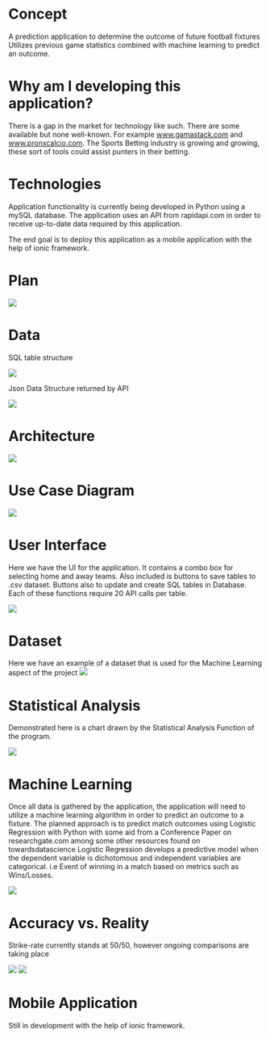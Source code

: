 <h1>Concept</h1>

A prediction application to determine the outcome of future football fixtures
Utilizes previous game statistics combined with machine learning to predict an outcome.


<h1>Why am I developing this application?</h1>

There is a gap in the market for technology like such. There are some available but none well-known. For example www.gamastack.com and www.pronxcalcio.com.
The Sports Betting industry is growing and growing, these sort of tools could assist punters in their betting. 


<h1>Technologies</h1>

Application functionality is currently being developed in Python using a mySQL database.
The application uses an API from rapidapi.com in order to receive up-to-date data required by this application.

The end goal is to deploy this application as a mobile application with the help of ionic framework.

<h1>Plan</h1>

![](img/plan.png)


<h1>Data</h1>
SQL table structure

![](img/dataSQL.png)

Json Data Structure returned by API

![](img/dataJson.png)

<h1>Architecture</h1>

![](img/architechture.png)

<h1>Use Case Diagram</h1>

![](img/usecase.png)

<h1>User Interface</h1>

Here we have the UI for the application. It contains a combo box for selecting home and away teams. Also included
is buttons to save tables to .csv dataset. Buttons also to update and create SQL tables in Database. Each of these functions require 20 API calls per table.

![](img/ui1.png)


<h1>Dataset</h1>

Here we have an example of a dataset that is used for the Machine Learning aspect of the project
![](img/dataset.png)

<h1>Statistical Analysis</h1>

Demonstrated here is a chart drawn by the Statistical Analysis Function of the program. 

![](img/goals_vs_shots_away.png)



<h1>Machine Learning</h1>
Once all data is gathered by the application, the application will need to utilize a machine learning algorithm in order to predict an outcome to a fixture.
The planned approach is to predict match outcomes using Logistic Regression with Python with some aid from a Conference Paper on researchgate.com among some other resources found on towardsdatascience
Logistic Regression develops a predictive model when the dependent variable is dichotomous and independent variables are categorical. i.e Event of winning in a match based on metrics such as Wins/Losses.


![](img/machinelearning.PNG)

<h1>Accuracy vs. Reality</h1>
Strike-rate currently stands at 50/50, however ongoing comparisons are taking place

![](accuracy/17-02-2021/BurnleyFulham.PNG)
![](accuracy/17-02-2021/EvertonManCity.PNG)

<h1>Mobile Application</h1>
Still in development with the help of ionic framework.